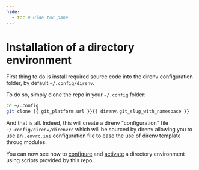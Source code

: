 ```yaml
---
hide:
  - toc # Hide toc pane
---
```

# Installation of a directory environment

First thing to do is install required source code into the direnv configuration
folder, by default `~/.config/direnv`.

To do so, simply clone the repo in your `~/.config` folder:

```bash
cd ~/.config
git clone {{ git_platform.url }}{{ direnv.git_slug_with_namespace }}
```

And that is all. Indeed, this will create a direnv "configuration" file
`~/.config/direnv/direnvrc` which will be sourced by direnv allowing you to use
an `.envrc.ini` configuration file to ease the use of direnv template throug
modules.

You can now see how to [configure][configure] and [activate][activate] a
directory environment using scripts provided by this repo.

[configure]: configuration.md
[activate]: activation.md
